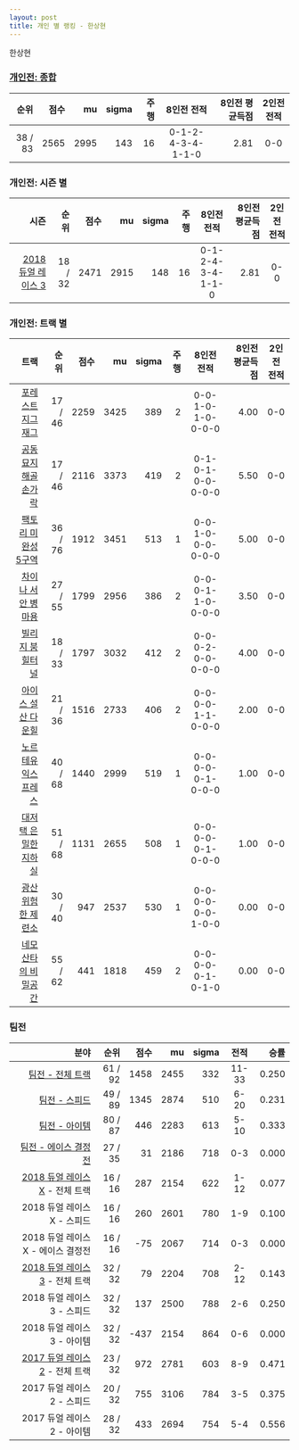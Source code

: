 ```yaml
---
layout: post
title: 개인 별 랭킹 - 한상현
---
```


한상현

### [개인전: 종합](../singles-full)

| 순위 | 점수 | mu | sigma | 주행 | 8인전 전적 | 8인전 평균득점 | 2인전 전적 |
|---:|---:|---:|---:|---:|:---:|---:|:---:|
| 38 / 83 | 2565 | 2995 | 143 | 16 | 0-1-2-4-3-4-1-1-0 | 2.81 | 0-0 |

### 개인전: 시즌 별

| 시즌 | 순위 | 점수 | mu | sigma | 주행 | 8인전 전적 | 8인전 평균득점 | 2인전 전적 |
|---:|---:|---:|---:|---:|---:|:---:|---:|:---:|
| [2018 듀얼 레이스 3](../singles-s2018_1) | 18 / 32 | 2471 | 2915 | 148 | 16 |  0-1-2-4-3-4-1-1-0 | 2.81 | 0-0 |

### 개인전: 트랙 별

| 트랙 | 순위 | 점수 | mu | sigma | 주행 | 8인전 전적 | 8인전 평균득점 | 2인전 전적 |
|---:|---:|---:|---:|---:|---:|:---:|---:|:---:|
| [포레스트 지그재그](../zigzag) | 17 / 46 | 2259 | 3425 | 389 | 2 | 0-0-1-0-1-0-0-0-0 | 4.00 | 0-0 |
| [공동묘지 해골 손가락](../haeson) | 17 / 46 | 2116 | 3373 | 419 | 2 | 0-1-0-1-0-0-0-0-0 | 5.50 | 0-0 |
| [팩토리 미완성 5구역](../district5) | 36 / 76 | 1912 | 3451 | 513 | 1 | 0-0-1-0-0-0-0-0-0 | 5.00 | 0-0 |
| [차이나 서안 병마용](../byeongma) | 27 / 55 | 1799 | 2956 | 386 | 2 | 0-0-0-1-1-0-0-0-0 | 3.50 | 0-0 |
| [빌리지 붐힐터널](../boomhill) | 18 / 33 | 1797 | 3032 | 412 | 2 | 0-0-0-2-0-0-0-0-0 | 4.00 | 0-0 |
| [아이스 설산 다운힐](../seolsan) | 21 / 36 | 1516 | 2733 | 406 | 2 | 0-0-0-0-1-1-0-0-0 | 2.00 | 0-0 |
| [노르테유 익스프레스](../noex) | 40 / 68 | 1440 | 2999 | 519 | 1 | 0-0-0-0-0-1-0-0-0 | 1.00 | 0-0 |
| [대저택 은밀한 지하실](../jeotaek) | 51 / 68 | 1131 | 2655 | 508 | 1 | 0-0-0-0-0-1-0-0-0 | 1.00 | 0-0 |
| [광산 위험한 제련소](../jeryeonso) | 30 / 40 | 947 | 2537 | 530 | 1 | 0-0-0-0-0-0-1-0-0 | 0.00 | 0-0 |
| [네모 산타의 비밀공간](../santa) | 55 / 62 | 441 | 1818 | 459 | 2 | 0-0-0-0-0-1-0-1-0 | 0.00 | 0-0 |

### 팀전

| 분야 | 순위 | 점수 | mu | sigma | 전적 | 승률 |
|---:|---:|---:|---:|---:|:---:|---:|
| [팀전 - 전체 트랙](../team-full) | 61 / 92 | 1458 | 2455 | 332 | 11-33 | 0.250 |
| [팀전 - 스피드](../team-speed) | 49 / 89 | 1345 | 2874 | 510 | 6-20 | 0.231 |
| [팀전 - 아이템](../team-item) | 80 / 87 | 446 | 2283 | 613 | 5-10 | 0.333 |
| [팀전 - 에이스 결정전](../team-ace) | 27 / 35 | 31 | 2186 | 718 | 0-3 | 0.000 |
| [2018 듀얼 레이스 X](../t2018_2) - 전체 트랙 | 16 / 16 | 287 | 2154 | 622 | 1-12 | 0.077 |
| 2018 듀얼 레이스 X - 스피드 | 16 / 16 | 260 | 2601 | 780 | 1-9 | 0.100 |
| 2018 듀얼 레이스 X - 에이스 결정전 | 16 / 16 | -75 | 2067 | 714 | 0-3 | 0.000 |
| [2018 듀얼 레이스 3](../t2018_1) - 전체 트랙 | 32 / 32 | 79 | 2204 | 708 | 2-12 | 0.143 |
| 2018 듀얼 레이스 3 - 스피드 | 32 / 32 | 137 | 2500 | 788 | 2-6 | 0.250 |
| 2018 듀얼 레이스 3 - 아이템 | 32 / 32 | -437 | 2154 | 864 | 0-6 | 0.000 |
| [2017 듀얼 레이스 2](../t2017_1) - 전체 트랙 | 23 / 32 | 972 | 2781 | 603 | 8-9 | 0.471 |
| 2017 듀얼 레이스 2 - 스피드 | 20 / 32 | 755 | 3106 | 784 | 3-5 | 0.375 |
| 2017 듀얼 레이스 2 - 아이템 | 28 / 32 | 433 | 2694 | 754 | 5-4 | 0.556 |
